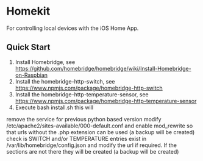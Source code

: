 # Homekit
For controlling local devices with the iOS Home App.

## Quick Start

1. Install Homebridge, see https://github.com/homebridge/homebridge/wiki/Install-Homebridge-on-Raspbian
2. Install the homebridge-http-switch, see https://www.npmjs.com/package/homebridge-http-switch
3. Install the homebridge-http-temperature-sensor, see https://www.npmjs.com/package/homebridge-http-temperature-sensor
4. Execute bash install.sh this will

remove the service for previous python based version
modify /etc/apache2/sites-available/000-default.conf and enable mod_rewrite so that urls without the .php extension can be used (a backup will be created)
check is SWITCH and/or TEMPERATURE entries exist in /var/lib/homebridge/config.json and modify the url if required. If the sections are not there they will be created (a backup will be created)
